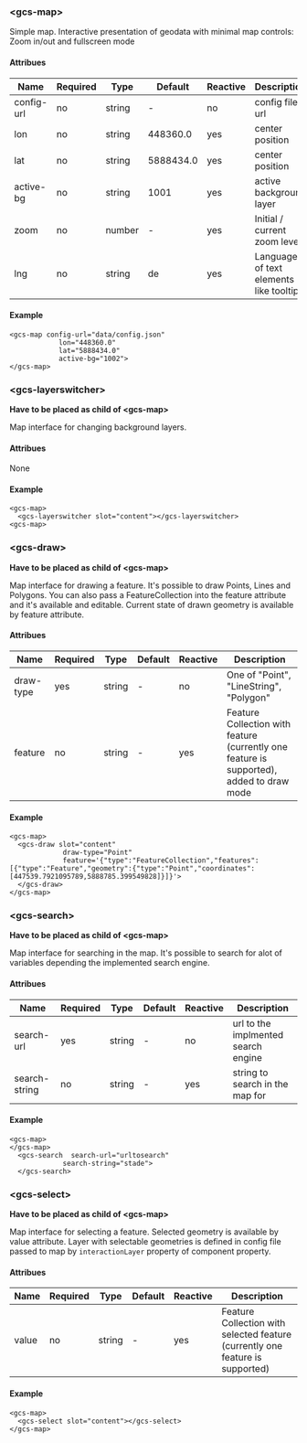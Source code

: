### \<gcs-map\>

Simple map. Interactive presentation of geodata with minimal map controls: Zoom in/out and fullscreen mode

#### Attribues

| Name       | Required | Type       | Default    | Reactive | Description |
|------------|----------|------------|------------|----------|-------------|
| config-url | no       | string     | -          | no       | config file url |
| lon        | no       | string     | 448360.0   | yes      | center position |
| lat        | no       | string     | 5888434.0  | yes      | center position |
| active-bg  | no       | string     | 1001       | yes      | active background layer |
| zoom       | no       | number     | -          | yes      | Initial / current zoom level
| lng        | no       | string     | de         | yes      | Language of text elements like tooltips

#### Example

```
<gcs-map config-url="data/config.json"
            lon="448360.0"
            lat="5888434.0"
            active-bg="1002">
</gcs-map>
```

### \<gcs-layerswitcher\>

**Have to be placed as child of \<gcs-map\>**

Map interface for changing background layers.

#### Attribues

None

#### Example

```
<gcs-map>
  <gcs-layerswitcher slot="content"></gcs-layerswitcher>
<gcs-map>
```

### \<gcs-draw\>

**Have to be placed as child of \<gcs-map\>**

Map interface for drawing a feature. It's possible to draw Points, Lines and Polygons. You can also pass a FeatureCollection into the feature attribute and it's available and editable. Current state of drawn geometry is available by feature attribute.

#### Attribues

| Name       | Required | Type       | Default    | Reactive | Description |
|------------|----------|------------|------------|----------|-------------|
| draw-type  | yes      | string     | -          | no       | One of "Point", "LineString", "Polygon" |
| feature    | no       | string     | -          | yes      | Feature Collection with feature (currently one feature is supported), added to draw mode

#### Example

```
<gcs-map>
  <gcs-draw slot="content"
             draw-type="Point"
             feature='{"type":"FeatureCollection","features":[{"type":"Feature","geometry":{"type":"Point","coordinates":[447539.7921095789,5888785.399549828]}]}'>
  </gcs-draw>
</gcs-map>
```

### \<gcs-search\>

**Have to be placed as child of \<gcs-map\>**

Map interface for searching in the map. It's possible to search for alot of variables depending the implemented search engine.

#### Attribues

| Name          | Required | Type       | Default    | Reactive | Description |
|---------------|----------|------------|------------|----------|-------------|
| search-url    | yes      | string     | -          | no       | url to the implmented search engine |
| search-string | no       | string     | -          | yes      | string to search in the map for |

#### Example

```
<gcs-map>
</gcs-map>
  <gcs-search  search-url="urltosearch"
             search-string="stade">
  </gcs-search>
```

### \<gcs-select\>

**Have to be placed as child of \<gcs-map\>**

Map interface for selecting a feature. Selected geometry is available by value attribute. Layer with selectable geometries is defined in config file passed to map by `interactionLayer` property of component property.

#### Attribues

| Name       | Required | Type       | Default    | Reactive | Description |
|------------|----------|------------|------------|----------|-------------|
| value      | no       | string     | -          | yes      | Feature Collection with selected feature (currently one feature is supported)

#### Example

```
<gcs-map>
  <gcs-select slot="content"></gcs-select>
</gcs-map>
```